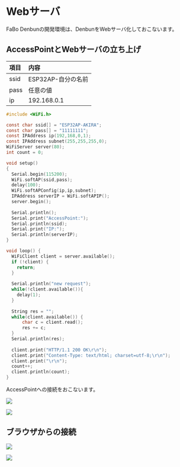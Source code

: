 # Webサーバ

FaBo Denbunの開発環境は、DenbunをWebサーバ化しておこないます。

## AccessPointとWebサーバの立ち上げ

|項目|内容|
|:--|:--|
|ssid|ESP32AP-自分の名前|
|pass|任意の値|
|ip|192.168.0.1|

```c
#include <WiFi.h>

const char ssid[] = "ESP32AP-AKIRA";
const char pass[] = "11111111";
const IPAddress ip(192,168,0,1);
const IPAddress subnet(255,255,255,0);
WiFiServer server(80);
int count = 0;

void setup()
{
  Serial.begin(115200);
  WiFi.softAP(ssid,pass);
  delay(100);
  WiFi.softAPConfig(ip,ip,subnet);
  IPAddress serverIP = WiFi.softAPIP();
  server.begin();
  
  Serial.println();
  Serial.print("AccessPoint:");
  Serial.println(ssid);
  Serial.print("IP:");
  Serial.println(serverIP);
}

void loop() {
  WiFiClient client = server.available();
  if (!client) {
    return;
  }
  
  Serial.println("new request");
  while(!client.available()){
    delay(1);
  }
  
  String res = "";
  while(client.available()) {
      char c = client.read(); 
      res += c;
  }
  Serial.println(res);
  
  client.print("HTTP/1.1 200 OK\r\n");
  client.print("Content-Type: text/html; charset=utf-8;\r\n");
  client.print("\r\n");
  count++;
  client.println(count);
}

```
AccessPointへの接続をおこないます。

![](./img/web001.png)

![](./img/web002.png)


## ブラウザからの接続

![](./img/web003.png)

![](./img/web004.png)

